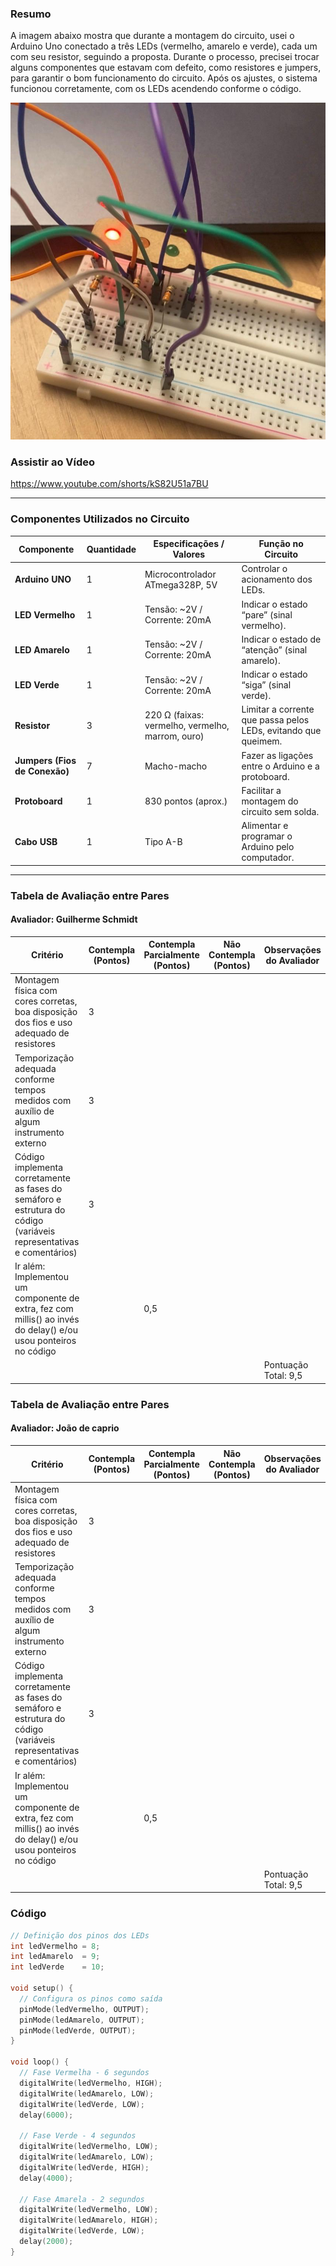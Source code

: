 ###  Resumo

A imagem abaixo mostra que durante a montagem do circuito, usei o Arduino Uno conectado a três LEDs (vermelho, amarelo e verde), cada um com seu resistor, seguindo a proposta. Durante o processo, precisei trocar alguns componentes que estavam com defeito, como resistores e jumpers, para garantir o bom funcionamento do circuito. Após os ajustes, o sistema funcionou corretamente, com os LEDs acendendo conforme o código.

![Montagem física](assets/IMAGEM1.jpeg)

### Assistir ao Vídeo
https://www.youtube.com/shorts/kS82U51a7BU

---

###  Componentes Utilizados no Circuito

| Componente        | Quantidade | Especificações / Valores | Função no Circuito |
|-------------------|-------------|---------------------------|--------------------|
| **Arduino UNO**   | 1           | Microcontrolador ATmega328P, 5V | Controlar o acionamento dos LEDs. |
| **LED Vermelho**  | 1           | Tensão: ~2V / Corrente: 20mA | Indicar o estado “pare” (sinal vermelho). |
| **LED Amarelo**   | 1           | Tensão: ~2V / Corrente: 20mA | Indicar o estado de “atenção” (sinal amarelo). |
| **LED Verde**     | 1           | Tensão: ~2V / Corrente: 20mA | Indicar o estado “siga” (sinal verde). |
| **Resistor**      | 3           | 220 Ω (faixas: vermelho, vermelho, marrom, ouro) | Limitar a corrente que passa pelos LEDs, evitando que queimem. |
| **Jumpers (Fios de Conexão)** | 7 | Macho-macho | Fazer as ligações entre o Arduino e a protoboard. |
| **Protoboard**    | 1           | 830 pontos (aprox.) | Facilitar a montagem do circuito sem solda. |
| **Cabo USB**      | 1           | Tipo A-B | Alimentar e programar o Arduino pelo computador. |

---

### Tabela de Avaliação entre Pares
#### Avaliador: Guilherme Schmidt
|Critério|  Contempla (Pontos)| Contempla Parcialmente (Pontos) |Não Contempla (Pontos) |Observações do Avaliador|
|-|-|-|-|-|
|Montagem física com cores corretas, boa disposição dos fios e uso adequado de resistores   |3  |   || |
|Temporização adequada conforme tempos medidos com auxílio de algum instrumento externo |3  |   | | |
|Código implementa corretamente as fases do semáforo e estrutura do código (variáveis representativas e comentários) |  3|   |   | |
|Ir além: Implementou um componente de extra, fez com millis() ao invés do delay() e/ou usou ponteiros no código |   |  0,5 |   | |
| | | | |Pontuação Total: 9,5|


### Tabela de Avaliação entre Pares
#### Avaliador: João de caprio
|Critério|  Contempla (Pontos)| Contempla Parcialmente (Pontos) |Não Contempla (Pontos) |Observações do Avaliador|
|-|-|-|-|-|
|Montagem física com cores corretas, boa disposição dos fios e uso adequado de resistores   |3  |   || |
|Temporização adequada conforme tempos medidos com auxílio de algum instrumento externo |3  |   | | |
|Código implementa corretamente as fases do semáforo e estrutura do código (variáveis representativas e comentários) |  3|   |   | |
|Ir além: Implementou um componente de extra, fez com millis() ao invés do delay() e/ou usou ponteiros no código |   |  0,5 |   | |
| | | | |Pontuação Total: 9,5|

###  Código 

```cpp
// Definição dos pinos dos LEDs
int ledVermelho = 8;
int ledAmarelo  = 9;
int ledVerde    = 10;

void setup() {
  // Configura os pinos como saída
  pinMode(ledVermelho, OUTPUT);
  pinMode(ledAmarelo, OUTPUT);
  pinMode(ledVerde, OUTPUT);
}

void loop() {
  // Fase Vermelha - 6 segundos
  digitalWrite(ledVermelho, HIGH);
  digitalWrite(ledAmarelo, LOW);
  digitalWrite(ledVerde, LOW);
  delay(6000);

  // Fase Verde - 4 segundos
  digitalWrite(ledVermelho, LOW);
  digitalWrite(ledAmarelo, LOW);
  digitalWrite(ledVerde, HIGH);
  delay(4000);

  // Fase Amarela - 2 segundos
  digitalWrite(ledVermelho, LOW);
  digitalWrite(ledAmarelo, HIGH);
  digitalWrite(ledVerde, LOW);
  delay(2000);
}

